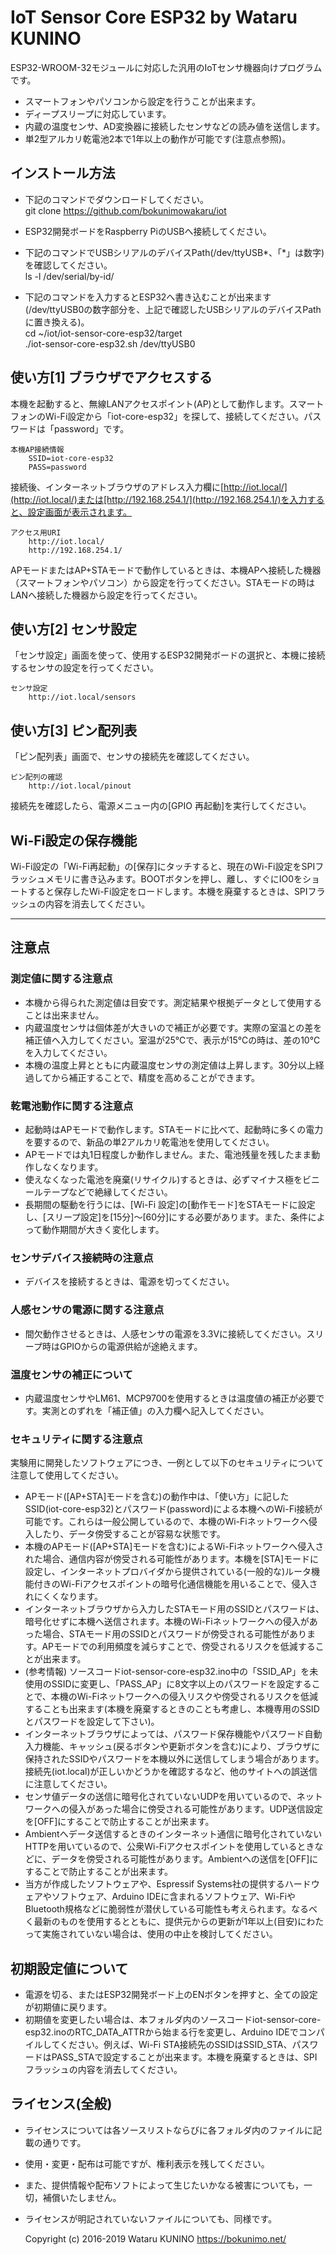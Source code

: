 # IoT Sensor Core ESP32 by Wataru KUNINO  

ESP32-WROOM-32モジュールに対応した汎用のIoTセンサ機器向けプログラムです。  
- スマートフォンやパソコンから設定を行うことが出来ます。  
- ディープスリープに対応しています。  
- 内蔵の温度センサ、AD変換器に接続したセンサなどの読み値を送信します。  
- 単2型アルカリ乾電池2本で1年以上の動作が可能です(注意点参照)。  

## インストール方法

* 下記のコマンドでダウンロードしてください。  
		git clone https://github.com/bokunimowakaru/iot

* ESP32開発ボードをRaspberry PiのUSBへ接続してください。  

* 下記のコマンドでUSBシリアルのデバイスPath(/dev/ttyUSB*、「*」は数字)を確認してください。  
		ls -l /dev/serial/by-id/

* 下記のコマンドを入力するとESP32へ書き込むことが出来ます(/dev/ttyUSB0の数字部分を、上記で確認したUSBシリアルのデバイスPathに置き換える)。  
		cd ~/iot/iot-sensor-core-esp32/target  
		./iot-sensor-core-esp32.sh /dev/ttyUSB0  

## 使い方[1] ブラウザでアクセスする

本機を起動すると、無線LANアクセスポイント(AP)として動作します。スマートフォンのWi-Fi設定から「iot-core-esp32」を探して、接続してください。パスワードは「password」です。

	本機AP接続情報
		SSID=iot-core-esp32  
		PASS=password

接続後、インターネットブラウザのアドレス入力欄に[http://iot.local/](http://iot.local/)または[http://192.168.254.1/](http://192.168.254.1/)を入力すると、設定画面が表示されます。

	アクセス用URI
		http://iot.local/  
		http://192.168.254.1/  

APモードまたはAP+STAモードで動作しているときは、本機APへ接続した機器（スマートフォンやパソコン）から設定を行ってください。STAモードの時はLANへ接続した機器から設定を行ってください。

## 使い方[2] センサ設定

「センサ設定」画面を使って、使用するESP32開発ボードの選択と、本機に接続するセンサの設定を行ってください。

	センサ設定
		http://iot.local/sensors

## 使い方[3] ピン配列表

「ピン配列表」画面で、センサの接続先を確認してください。

	ピン配列の確認
		http://iot.local/pinout

接続先を確認したら、電源メニュー内の[GPIO 再起動]を実行してください。

## Wi-Fi設定の保存機能

Wi-Fi設定の「Wi-Fi再起動」の[保存]にタッチすると、現在のWi-Fi設定をSPIフラッシュメモリに書き込みます。BOOTボタンを押し、離し、すぐにIO0をショートすると保存したWi-Fi設定をロードします。本機を廃棄するときは、SPIフラッシュの内容を消去してください。

--------------------------------------------------------------------------------

## 注意点

### 測定値に関する注意点
* 本機から得られた測定値は目安です。測定結果や根拠データとして使用することは出来ません。  
* 内蔵温度センサは個体差が大きいので補正が必要です。実際の室温との差を補正値へ入力してください。室温が25℃で、表示が15℃の時は、差の10℃を入力してください。  
* 本機の温度上昇とともに内蔵温度センサの測定値は上昇します。30分以上経過してから補正することで、精度を高めることができます。  

### 乾電池動作に関する注意点
* 起動時はAPモードで動作します。STAモードに比べて、起動時に多くの電力を要するので、新品の単2アルカリ乾電池を使用してください。  
* APモードでは丸1日程度しか動作しません。また、電池残量を残したまま動作しなくなります。
* 使えなくなった電池を廃棄(リサイクル)するときは、必ずマイナス極をビニールテープなどで絶縁してください。  
* 長期間の駆動を行うには、[Wi-Fi 設定]の[動作モード]をSTAモードに設定し、[スリープ設定]を[15分]～[60分]にする必要があります。また、条件によって動作期間が大きく変化します。  

### センサデバイス接続時の注意点
* デバイスを接続するときは、電源を切ってください。

### 人感センサの電源に関する注意点
* 間欠動作させるときは、人感センサの電源を3.3Vに接続してください。スリープ時はGPIOからの電源供給が途絶えます。

### 温度センサの補正について
* 内蔵温度センサやLM61、MCP9700を使用するときは温度値の補正が必要です。実測とのずれを「補正値」の入力欄へ記入してください。

### セキュリティに関する注意点
実験用に開発したソフトウェアにつき、一例として以下のセキュリティについて注意して使用してください。
* APモード([AP+STA]モードを含む)の動作中は、「使い方」に記したSSID(iot-core-esp32)とパスワード(password)による本機へのWi-Fi接続が可能です。これらは一般公開しているので、本機のWi-Fiネットワークへ侵入したり、データ傍受することが容易な状態です。  
* 本機のAPモード([AP+STA]モードを含む)によるWi-Fiネットワークへ侵入された場合、通信内容が傍受される可能性があります。本機を[STA]モードに設定し、インターネットプロバイダから提供されている(一般的な)ルータ機能付きのWi-Fiアクセスポイントの暗号化通信機能を用いることで、侵入されにくくなります。  
* インターネットブラウザから入力したSTAモード用のSSIDとパスワードは、暗号化せずに本機へ送信されます。本機のWi-Fiネットワークへの侵入があった場合、STAモード用のSSIDとパスワードが傍受される可能性があります。APモードでの利用頻度を減らすことで、傍受されるリスクを低減することが出来ます。  
* (参考情報) ソースコードiot-sensor-core-esp32.ino中の「SSID_AP」を未使用のSSIDに変更し、「PASS_AP」に8文字以上のパスワードを設定することで、本機のWi-Fiネットワークへの侵入リスクや傍受されるリスクを低減することも出来ます(本機を廃棄するときのことも考慮し、本機専用のSSIDとパスワードを設定して下さい)。  
* インターネットブラウザによっては、パスワード保存機能やパスワード自動入力機能、キャッシュ(戻るボタンや更新ボタンを含む)により、ブラウザに保持されたSSIDやパスワードを本機以外に送信してしまう場合があります。接続先(iot.local)が正しいかどうかを確認するなど、他のサイトへの誤送信に注意してください。  
* センサ値データの送信に暗号化されていないUDPを用いているので、ネットワークへの侵入があった場合に傍受される可能性があります。UDP送信設定を[OFF]にすることで防止することが出来ます。  
* Ambientへデータ送信するときのインターネット通信に暗号化されていないHTTPを用いているので、公衆Wi-Fiアクセスポイントを使用しているときなどに、データを傍受される可能性があります。Ambientへの送信を[OFF]にすることで防止することが出来ます。  
* 当方が作成したソフトウェアや、Espressif Systems社の提供するハードウェアやソフトウェア、Arduino IDEに含まれるソフトウェア、Wi-FiやBluetooth規格などに脆弱性が潜伏している可能性も考えられます。なるべく最新のものを使用するとともに、提供元からの更新が1年以上(目安)にわたって実施されていない場合は、使用の中止を検討してください。  

## 初期設定値について

* 電源を切る、またはESP32開発ボード上のENボタンを押すと、全ての設定が初期値に戻ります。
* 初期値を変更したい場合は、本フォルダ内のソースコードiot-sensor-core-esp32.inoのRTC_DATA_ATTRから始まる行を変更し、Arduino IDEでコンパイルしてください。例えば、Wi-Fi STA接続先のSSIDはSSID_STA、パスワードはPASS_STAで設定することが出来ます。本機を廃棄するときは、SPIフラッシュの内容を消去してください。

## ライセンス(全般)

* ライセンスについては各ソースリストならびに各フォルダ内のファイルに記載の通りです。  
* 使用・変更・配布は可能ですが、権利表示を残してください。  
* また、提供情報や配布ソフトによって生じたいかなる被害についても，一切，補償いたしません。  
* ライセンスが明記されていないファイルについても、同様です。  

	Copyright (c) 2016-2019 Wataru KUNINO <https://bokunimo.net/>  

